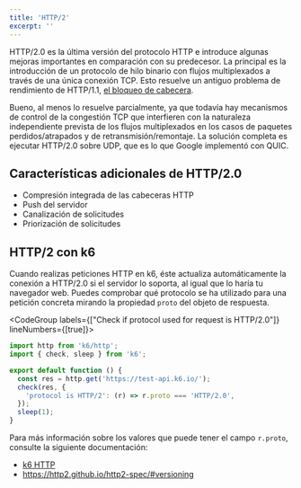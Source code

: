 ```yaml
---
title: 'HTTP/2'
excerpt: ''
---
```


HTTP/2.0 es la última versión del protocolo HTTP e introduce algunas mejoras importantes en comparación con su predecesor. La principal es la introducción de un protocolo de hilo binario con flujos multiplexados a través de una única conexión TCP. Esto resuelve un antiguo problema de rendimiento de HTTP/1.1, [el bloqueo de cabecera](https://en.wikipedia.org/wiki/Head-of-line_blocking).

Bueno, al menos lo resuelve parcialmente, ya que todavía hay mecanismos de control de la congestión TCP que interfieren con la naturaleza independiente prevista de los flujos multiplexados en los casos de paquetes perdidos/atrapados y de retransmisión/remontaje. La solución completa es ejecutar HTTP/2.0 sobre UDP, que es lo que Google implementó con QUIC.

## Características adicionales de HTTP/2.0

- Compresión integrada de las cabeceras HTTP
- Push del servidor
- Canalización de solicitudes
- Priorización de solicitudes

## HTTP/2 con k6

Cuando realizas peticiones HTTP en k6, éste actualiza automáticamente la conexión a HTTP/2.0 si el servidor lo soporta, al igual que lo haría tu navegador web. Puedes comprobar qué protocolo se ha utilizado para una petición concreta mirando la propiedad `proto` del objeto de respuesta.

<CodeGroup labels={["Check if protocol used for request is HTTP/2.0"]} lineNumbers={[true]}>

```javascript
import http from 'k6/http';
import { check, sleep } from 'k6';

export default function () {
  const res = http.get('https://test-api.k6.io/');
  check(res, {
    'protocol is HTTP/2': (r) => r.proto === 'HTTP/2.0',
  });
  sleep(1);
}
```

</CodeGroup>

Para más información sobre los valores que puede tener el campo `r.proto`, consulte la siguiente documentación: 

- [k6 HTTP](/javascript-api/k6-http/response)
- https://http2.github.io/http2-spec/#versioning
